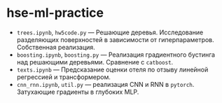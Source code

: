 # hse-ml-practice
* `trees.ipynb`, `hw5code.py` &mdash; Решающие деревья. Исследование разделяющих поверхностей в зависимости от гиперпараметров. Собственная реализация.
* `boosting.ipynb`, `boosting.py` &mdash; Реализация градиентного бустинга над решающими деревьями. Сравнение с `catboost`.
* `texts.ipynb` &mdash; Предсказание оценки отеля по отзыву линейной регрессией и трансформером.
* `cnn_rnn.ipynb`, `util.py` &mdash; реализация CNN и RNN в `pytorch`. Затухающие градиенты в глубоких MLP.
